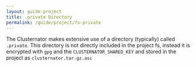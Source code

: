 ```yaml
---
layout: guide-project
title: .private Directory
permalink: /guide/project/fs-private
---
```


The Clusternator makes extensive use of a directory (typically) called 
`.private`.  This directory is not directly included in the project fs, instead
it is encrypted with `gpg` and the `CLUSTERNATOR_SHARED_KEY` and stored in the
project as `clusternator.tar.gz.asc`